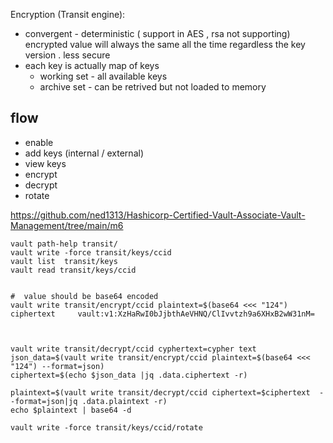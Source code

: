 Encryption (Transit engine):
- convergent - deterministic ( support in AES   , rsa not supporting)
  encrypted value will always the same all the time regardless the key version .
  less secure
- each key is actually map of keys 
  - working set - all available keys
  - archive set - can be retrived but not loaded to memory


## flow
- enable
- add keys (internal / external)
- view keys
- encrypt
- decrypt 
- rotate


https://github.com/ned1313/Hashicorp-Certified-Vault-Associate-Vault-Management/tree/main/m6

```
vault path-help transit/
vault write -force transit/keys/ccid
vault list  transit/keys
vault read transit/keys/ccid


#  value should be base64 encoded 
vault write transit/encrypt/ccid plaintext=$(base64 <<< "124")
ciphertext     vault:v1:XzHaRwI0bJjbthAeVHNQ/ClIvvtzh9a6XHxB2wW31nM=



vault write transit/decrypt/ccid cyphertext=cypher text 
json_data=$(vault write transit/encrypt/ccid plaintext=$(base64 <<< "124") --format=json)
ciphertext=$(echo $json_data |jq .data.ciphertext -r)

plaintext=$(vault write transit/decrypt/ccid ciphertext=$ciphertext  --format=json|jq .data.plaintext -r)
echo $plaintext | base64 -d

vault write -force transit/keys/ccid/rotate
```
